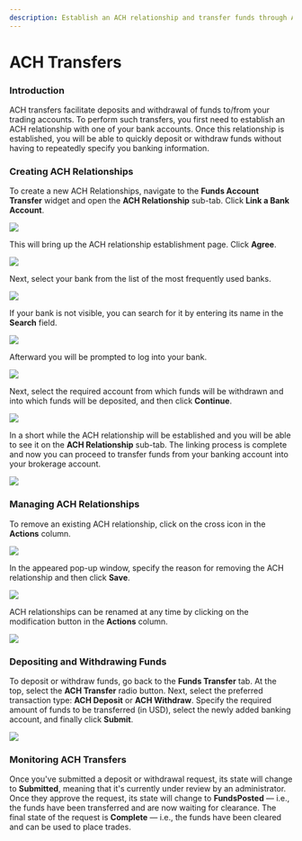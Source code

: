 ```yaml
---
description: Establish an ACH relationship and transfer funds through ACH
---
```


# ACH Transfers

### Introduction

ACH transfers facilitate deposits and withdrawal of funds to/from your trading accounts. To perform such transfers, you first need to establish an ACH relationship with one of your bank accounts. Once this relationship is established, you will be able to quickly deposit or withdraw funds without having to repeatedly specify you banking information.

### Creating ACH Relationships

To create a new ACH Relationships, navigate to the **Funds Account Transfer** widget and open the **ACH Relationship** sub-tab. Click **Link a Bank Account**.

![](../../../../../.gitbook/assets/screenshot-2019-10-21-at-16.05.04.png)

This will bring up the ACH relationship establishment page. Click **Agree**.

![](../../../../../.gitbook/assets/screenshot-2019-10-21-at-16.08.19.png)

Next, select your bank from the list of the most frequently used banks.

![](../../../../../.gitbook/assets/screenshot-2019-10-21-at-16.12.40.png)

If your bank is not visible, you can search for it by entering its name in the **Search** field.

![](../../../../../.gitbook/assets/screenshot-2019-10-21-at-16.15.03.png)

Afterward you will be prompted to log into your bank.

![](../../../../../.gitbook/assets/screenshot-2019-10-21-at-16.17.51.png)

Next, select the required account from which funds will be withdrawn and into which funds will be deposited, and then click **Continue**.

![](../../../../../.gitbook/assets/screenshot-2019-10-21-at-16.20.55.png)

In a short while the ACH relationship will be established and you will be able to see it on the **ACH Relationship** sub-tab. The linking process is complete and now you can proceed to transfer funds from your banking account into your brokerage account.

![](../../../../../.gitbook/assets/screenshot-2019-10-21-at-16.21.53.png)

### Managing ACH Relationships

To remove an existing ACH relationship, click on the cross icon in the **Actions** column.

![](../../../../../.gitbook/assets/screenshot-2019-10-21-at-17.34.00.png)

In the appeared pop-up window, specify the reason for removing the ACH relationship and then click **Save**.

![](../../../../../.gitbook/assets/screenshot-2019-10-21-at-17.37.06.png)

ACH relationships can be renamed at any time by clicking on the modification button in the **Actions** column.

![](../../../../../.gitbook/assets/screenshot-2019-10-21-at-17.33.41.png)

### Depositing and Withdrawing Funds

To deposit or withdraw funds, go back to the **Funds Transfer** tab. At the top, select the **ACH Transfer** radio button. Next, select the preferred transaction type: **ACH Deposit** or **ACH Withdraw**. Specify the required amount of funds to be transferred \(in USD\), select the newly added banking account, and finally click **Submit**.

![](../../../../../.gitbook/assets/screenshot-2019-10-21-at-17.24.12.png)

### Monitoring ACH Transfers

Once you've submitted a deposit or withdrawal request, its state will change to **Submitted**, meaning that it's currently under review by an administrator. Once they approve the request, its state will change to **FundsPosted** — i.e., the funds have been transferred and are now waiting for clearance. The final state of the request is **Complete** — i.e., the funds have been cleared and can be used to place trades.

